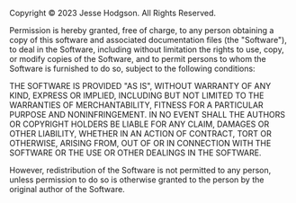 Copyright © 2023 Jesse Hodgson. All Rights Reserved.

Permission is hereby granted, free of charge, to any person obtaining a copy
of this software and associated documentation files (the "Software"), to deal
in the Software, including without limitation the rights
to use, copy, or modify copies of the Software, and to permit persons to whom the Software is
furnished to do so, subject to the following conditions:

THE SOFTWARE IS PROVIDED "AS IS", WITHOUT WARRANTY OF ANY KIND, EXPRESS OR
IMPLIED, INCLUDING BUT NOT LIMITED TO THE WARRANTIES OF MERCHANTABILITY,
FITNESS FOR A PARTICULAR PURPOSE AND NONINFRINGEMENT. IN NO EVENT SHALL THE
AUTHORS OR COPYRIGHT HOLDERS BE LIABLE FOR ANY CLAIM, DAMAGES OR OTHER
LIABILITY, WHETHER IN AN ACTION OF CONTRACT, TORT OR OTHERWISE, ARISING FROM,
OUT OF OR IN CONNECTION WITH THE SOFTWARE OR THE USE OR OTHER DEALINGS IN THE
SOFTWARE.

However, redistribution of the Software is not permitted to any person,
unless permission to do so is otherwise granted to the person
by the original author of the Software.
